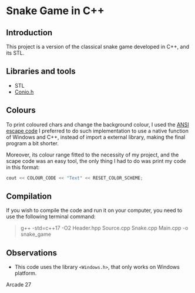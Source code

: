 # Snake Game in C++

## Introduction
This project is a version of the classical snake game developed in C++, and its STL.

## Libraries and tools
- STL
- [Conio.h](https://bit.ly/2yTfPUe)

## Colours
To print coloured chars and change the background colour, I used the [ANSI escape code](https://bit.ly/3euJ1R5) I preferred to do such implementation to use a native function of Windows and C++, instead of import a external library,  making the final program a bit shorter.

 Moreover, its colour range fitted to the necessity of my project, and the scape code was an easy tool, the only thing I had to do was print my code in this format:

```cpp
cout << COLOUR_CODE << "Text" << RESET_COLOR_SCHEME;
```

## Compilation
If you wish to compile the code and run it on your computer, you need to use the following terminal command:
> g++ -std=c++17 -O2 Header.hpp Source.cpp Snake.cpp Main.cpp -o snake_game

## Observations
* This code uses the library ```<Windows.h>```, that only works on Windows platform.



Arcade 27
